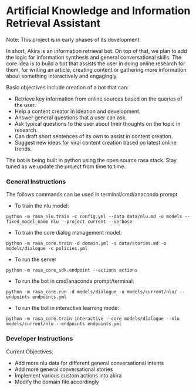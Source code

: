 # Artificial Knowledge and Information Retrieval Assistant

Note: This project is in early phases of its development 

In short, Akira is an information retrieval bot. On top of that, we plan to add the logic for information synthesis and general conversational skills. 
The core idea is to build a bot that assists the user in doing online research for them, for writing an article, creating content or gathering more information about something interactively and engagingly.

Basic objectives include creation of a bot that can:
- Retrieve key information from online sources based on the queries of the user.
- Help a content creator in ideation and development.
- Answer general questions that a user can ask.
- Ask typical questions to the user about their thoughts on the topic in research.
- Can draft short sentences of its own to assist in content creation.
- Suggest new ideas for viral content creation based on latest online trends.

The bot is being built in python using the open source rasa stack. Stay tuned as we update the project from time to time.

### General Instructions

The follows commands can be used in terminal/cmd/anaconda prompt

- To train the nlu model:

`python -m rasa_nlu.train -c config.yml --data data/nlu.md -o models --fixed_model_name nlu --project current --verbose`

- To train the core dialog management model:

`python -m rasa_core.train -d domain.yml -s data/stories.md -o models/dialogue -c policies.yml`

- To run the server

`python -m rasa_core_sdk.endpoint --actions actions`

- To run the bot in cmd/anaconda prompt/terminal:

`python -m rasa_core.run -d models/dialogue -u models/current/nlu/ --endpoints endpoints.yml`

- To run the bot in interactive learning mode:

`python -m rasa_core.train interactive --core models/dialogue --nlu models/current/nlu --endpoints endpoints.yml`

### Developer Instructions
Current Objectives: 
- Add more nlu data for different general conversational intents
- Add more general conversational stories
- Implement various custom actions into akira
- Modify the domain file accordingly
